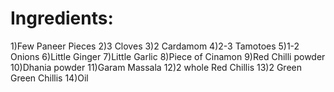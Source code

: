 # Ingredients:
1)Few Paneer Pieces
2)3 Cloves
3)2 Cardamom
4)2-3 Tamotoes
5)1-2 Onions
6)Little Ginger
7)Little Garlic
8)Piece of Cinamon
9)Red Chilli powder
10)Dhania powder
11)Garam Massala
12)2 whole Red Chillis
13)2 Green Green Chillis
14)Oil

